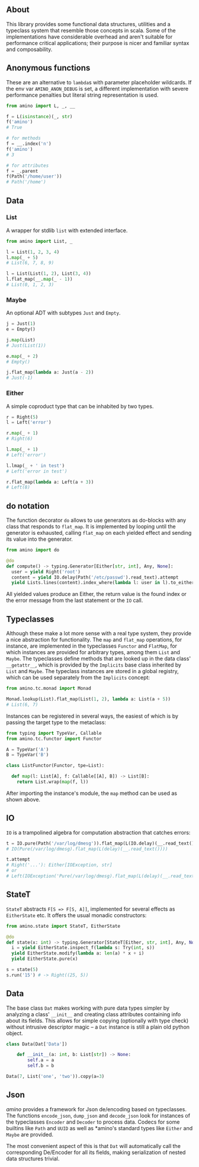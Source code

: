 ## About
This library provides some functional data structures, utilities and a typeclass system that resemble those concepts in
scala.
Some of the implementations have considerable overhead and aren't suitable for performance critical applications; their
purpose is nicer and familiar syntax and composability.

## Anonymous functions
These are an alternative to `lambda`s with parameter placeholder wildcards.
If the env var `AMINO_ANON_DEBUG` is set, a different implementation with severe performance penalties but literal
string representation is used.

```python
from amino import L, _, __

f = L(isinstance)(_, str)
f('amino')
# True

# for methods
f = __.index('n')
f('amino')
# 3

# for attributes
f = _.parent
f(Path('/home/user'))
# Path('/home')
```

## Data

### List
A wrapper for stdlib `list` with extended interface.

```python
from amino import List, _

l = List(1, 2, 3, 4)
l.map(_ + 5)
# List(6, 7, 8, 9)

l = List(List(1, 2), List(3, 4))
l.flat_map(__.map(_ - 1))
# List(0, 1, 2, 3)
```

### Maybe
An optional ADT with subtypes `Just` and `Empty`.

```python
j = Just(1)
e = Empty()

j.map(List)
# Just(List(1))

e.map(_ + 2)
# Empty()

j.flat_map(lambda a: Just(a - 2))
# Just(-1)
```

### Either
A simple coproduct type that can be inhabited by two types.

```python
r = Right(5)
l = Left('error')

r.map(_ + 1)
# Right(6)

l.map(_ + 1)
# Left('error')

l.lmap(_ + ' in test')
# Left('error in test')

r.flat_map(lambda a: Left(a + 3))
# Left(8)
```

## do notation
The function decorator `do` allows to use generators as do-blocks with any class that responds to `flat_map`.
It is implemented by looping until the generator is exhausted, calling `flat_map` on each yielded effect and sending
its value into the generator.

```python
from amino import do

@do
def compute() -> typing.Generator[Either[str, int], Any, None]:
  user = yield Right('root')
  content = yield IO.delay(Path('/etc/passwd').read_text).attempt
  yield Lists.lines(content).index_where(lambda l: user in l).to_either('not found')
```

All yielded values produce an Either, the return value is the found index or the error message from the last statement
or the `IO` call.

## Typeclasses
Although these make a lot more sense with a real type system, they provide a nice abstraction for functionality.
The `map` and `flat_map` operations, for instance, are implemented in the typeclasses `Functor` and `FlatMap`, for which
instances are provided for arbitrary types, among them `List` and `Maybe`.
The typeclasses define methods that are looked up in the data class' `__getattr__`, which is provided by the `Implicits`
base class inherited by `List` and `Maybe`.
The typeclass instances are stored in a global registry, which can be used separately from the `Implicits` concept:

```python
from amino.tc.monad import Monad

Monad.lookup(List).flat_map(List(1, 2), lambda a: List(a + 5))
# List(6, 7)
```

Instances can be registered in several ways, the easiest of which is by passing the target type to the metaclass:

```python
from typing import TypeVar, Callable
from amino.tc.functor import Functor

A = TypeVar('A')
B = TypeVar('B')

class ListFunctor(Functor, tpe=List):

  def map(l: List[A], f: Callable[[A], B]) -> List[B]:
    return List.wrap(map(f, l))
```

After importing the instance's module, the `map` method can be used as shown
above.

## IO
`IO` is a trampolined algebra for computation abstraction that catches errors:

```python
t = IO.pure(Path('/var/log/dmesg')).flat_map(L(IO.delay)(__.read_text()))
# IO(Pure(/var/log/dmesg).flat_map(L(delay)(__.read_text())))

t.attempt
# Right('...'): Either[IOException, str]
# or
# Left(IOException('Pure(/var/log/dmesg).flat_map(L(delay)(__.read_text()))', [], PermissionError(13, 'Permission denied')))
```

## StateT
`StateT` abstracts `F[S => F[S, A]]`, implemented for several effects as `EitherState` etc.
It offers the usual monadic constructors:

```python
from amino.state import StateT, EitherState

@do
def state(x: int) -> typing.Generator[StateT[Either, str, int], Any, None]:
  i = yield EitherState.inspect_f(lambda s: Try(int, s))
  yield EitherState.modify(lambda a: len(a) * x + i)
  yield EitherState.pure(x)

s = state(5)
s.run('15') # -> Right((25, 5))
```

## Data
The base class `Dat` makes working with pure data types simpler by analyzing a class' `__init__` and creating class attributes containing info about its fields.
This allows for simple copying (optionally with type check) without intrusive descriptor magic – a `Dat` instance is
still a plain old python object.

```python
class Data(Dat['Data'])

    def __init__(a: int, b: List[str]) -> None:
        self.a = a
        self.b = b

Data(7, List('one', 'two')).copy(a=3)
```

## Json

*amino* provides a framework for Json de/encoding based on typeclasses.
The functions `encode_json`, `dump_json` and `decode_json` look for instances of the typeclasses `Encoder` and `Decoder` to
process data.
Codecs for some builtins like `Path` and `UUID` as well as *amino's standard types like `Either` and `Maybe` are provided.

The most convenient aspect of this is that `Dat` will automatically call the corresponding De/Encoder for all its
fields, making serialization of nested data structures trivial.
